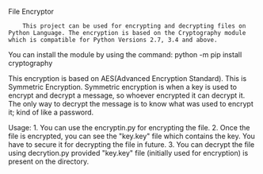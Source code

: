 File Encryptor

        This project can be used for encrypting and decrypting files on Python Language. The encryption is based on the Cryptography module which is compatible for Python Versions 2.7, 3.4 and above. 
  
You can install the module by using the command:
        python -m pip install cryptography

This encryption is based on AES(Advanced Encryption Standard). This is Symmetric Encryption.
Symmetric encryption is when a key is used to encrypt and decrypt a message, so whoever encrypted it can decrypt it. The only way to decrypt the message is to know what was used to encrypt it; kind of like a password.


Usage:
      1. You can use the encryptin.py for encrypting the file.
      2. Once the file is encrypted, you can see the "key.key" file which contains the key. You have to secure          it for decrypting the file in future.
      3. You can decrypt the file using decrytion.py provided "key.key" file (initially used for encryption) is          present on the directory. 
  
